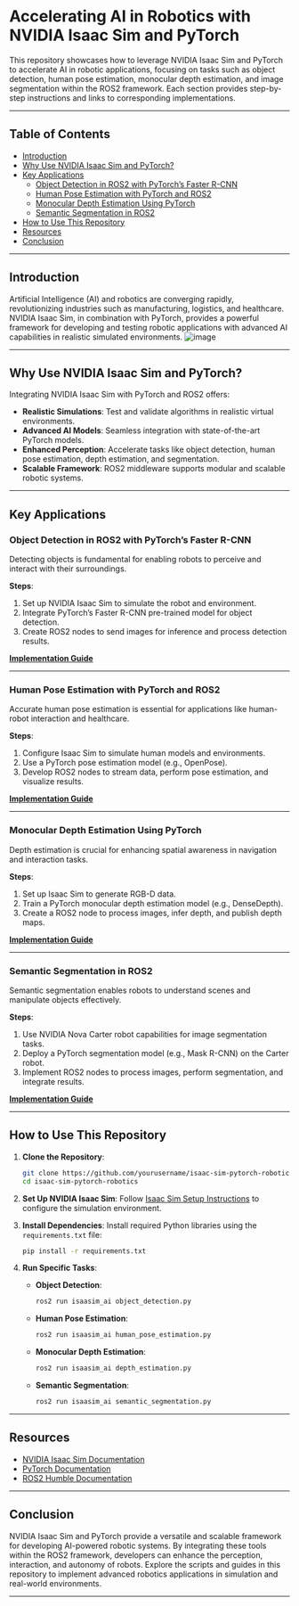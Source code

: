# **Accelerating AI in Robotics with NVIDIA Isaac Sim and PyTorch**

This repository showcases how to leverage NVIDIA Isaac Sim and PyTorch to accelerate AI in robotic applications, focusing on tasks such as object detection, human pose estimation, monocular depth estimation, and image segmentation within the ROS2 framework. Each section provides step-by-step instructions and links to corresponding implementations.

---

## **Table of Contents**
- [Introduction](#introduction)
- [Why Use NVIDIA Isaac Sim and PyTorch?](#why-use-nvidia-isaac-sim-and-pytorch)
- [Key Applications](#key-applications)
  - [Object Detection in ROS2 with PyTorch’s Faster R-CNN](#object-detection-in-ros2-with-pytorchs-faster-r-cnn)
  - [Human Pose Estimation with PyTorch and ROS2](#human-pose-estimation-with-pytorch-and-ros2)
  - [Monocular Depth Estimation Using PyTorch](#monocular-depth-estimation-using-pytorch)
  - [Semantic Segmentation in ROS2](#semantic-segmentation-in-ros2)
- [How to Use This Repository](#how-to-use-this-repository)
- [Resources](#resources)
- [Conclusion](#conclusion)

---

## **Introduction**

Artificial Intelligence (AI) and robotics are converging rapidly, revolutionizing industries such as manufacturing, logistics, and healthcare. NVIDIA Isaac Sim, in combination with PyTorch, provides a powerful framework for developing and testing robotic applications with advanced AI capabilities in realistic simulated environments.
![image](https://github.com/user-attachments/assets/a1dccdc7-a3b6-4ea8-b30b-bf2aeaafccbd)

---

## **Why Use NVIDIA Isaac Sim and PyTorch?**

Integrating NVIDIA Isaac Sim with PyTorch and ROS2 offers:
- **Realistic Simulations**: Test and validate algorithms in realistic virtual environments.
- **Advanced AI Models**: Seamless integration with state-of-the-art PyTorch models.
- **Enhanced Perception**: Accelerate tasks like object detection, human pose estimation, depth estimation, and segmentation.
- **Scalable Framework**: ROS2 middleware supports modular and scalable robotic systems.

---

## **Key Applications**

### **Object Detection in ROS2 with PyTorch’s Faster R-CNN**
Detecting objects is fundamental for enabling robots to perceive and interact with their surroundings.

**Steps**:
1. Set up NVIDIA Isaac Sim to simulate the robot and environment.
2. Integrate PyTorch’s Faster R-CNN pre-trained model for object detection.
3. Create ROS2 nodes to send images for inference and process detection results.

**[Implementation Guide](https://medium.com/@kabilankb2003/object-detection-in-ros2-with-pytorchs-faster-bb54a65e47e0)**

---

### **Human Pose Estimation with PyTorch and ROS2**
Accurate human pose estimation is essential for applications like human-robot interaction and healthcare.

**Steps**:
1. Configure Isaac Sim to simulate human models and environments.
2. Use a PyTorch pose estimation model (e.g., OpenPose).
3. Develop ROS2 nodes to stream data, perform pose estimation, and visualize results.

**[Implementation Guide](https://medium.com/@kabilankb2003/human-pose-estimation-with-pytorch-and-ros2-a-complete-guide-a95f4e79a3ef)**

---

### **Monocular Depth Estimation Using PyTorch**
Depth estimation is crucial for enhancing spatial awareness in navigation and interaction tasks.

**Steps**:
1. Set up Isaac Sim to generate RGB-D data.
2. Train a PyTorch monocular depth estimation model (e.g., DenseDepth).
3. Create a ROS2 node to process images, infer depth, and publish depth maps.

**[Implementation Guide](https://medium.com/@kabilankb2003/creating-a-ros2-node-for-monocular-depth-estimation-using-pytorch-d161171a56fc)**

---

### **Semantic Segmentation in ROS2**
Semantic segmentation enables robots to understand scenes and manipulate objects effectively.

**Steps**:
1. Use NVIDIA Nova Carter robot capabilities for image segmentation tasks.
2. Deploy a PyTorch segmentation model (e.g., Mask R-CNN) on the Carter robot.
3. Implement ROS2 nodes to process images, perform segmentation, and integrate results.

**[Implementation Guide](https://medium.com/@kabilankb2003/ros2-humble-image-segmentation-ef3f7734aa75)**

---

## **How to Use This Repository**

1. **Clone the Repository**:
   ```bash
   git clone https://github.com/yourusername/isaac-sim-pytorch-robotics.git
   cd isaac-sim-pytorch-robotics
   ```

2. **Set Up NVIDIA Isaac Sim**:
   Follow [Isaac Sim Setup Instructions](https://developer.nvidia.com/isaac-sim) to configure the simulation environment.

3. **Install Dependencies**:
   Install required Python libraries using the `requirements.txt` file:
   ```bash
   pip install -r requirements.txt
   ```

4. **Run Specific Tasks**:
   - **Object Detection**:  
     ```bash
     ros2 run isaasim_ai object_detection.py
     ```
   - **Human Pose Estimation**:  
     ```bash
     ros2 run isaasim_ai human_pose_estimation.py
     ```
   - **Monocular Depth Estimation**:  
     ```bash
     ros2 run isaasim_ai depth_estimation.py
     ```
   - **Semantic Segmentation**:  
     ```bash
     ros2 run isaasim_ai semantic_segmentation.py
     ```

---

## **Resources**

- [NVIDIA Isaac Sim Documentation](https://developer.nvidia.com/isaac-sim)
- [PyTorch Documentation](https://pytorch.org/docs/)
- [ROS2 Humble Documentation](https://docs.ros.org/en/humble/index.html)

---

## **Conclusion**

NVIDIA Isaac Sim and PyTorch provide a versatile and scalable framework for developing AI-powered robotic systems. By integrating these tools within the ROS2 framework, developers can enhance the perception, interaction, and autonomy of robots. Explore the scripts and guides in this repository to implement advanced robotics applications in simulation and real-world environments.

--- 
